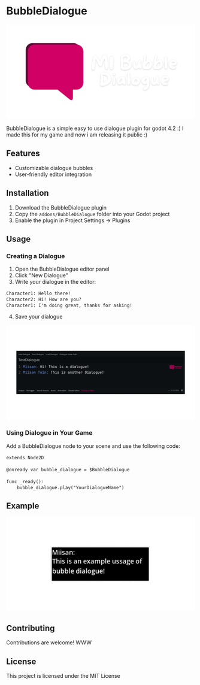 # BubbleDialogue

![BubbleDialogue Logo](repo/readme/Logo.svg)

BubbleDialogue is a simple easy to use dialogue plugin for godot 4.2 :) I made this for my game and now i am releasing it public :) 

## Features
-  Customizable dialogue bubbles
-  User-friendly editor integration

## Installation

1. Download the BubbleDialogue plugin
2. Copy the `addons/BubbleDialogue` folder into your Godot project
3. Enable the plugin in Project Settings -> Plugins

## Usage

### Creating a Dialogue

1. Open the BubbleDialogue editor panel
2. Click "New Dialogue"
3. Write your dialogue in the editor:

```
Character1: Hello there!
Character2: Hi! How are you?
Character1: I'm doing great, thanks for asking!
```

4. Save your dialogue

![Dialogue Editor](repo/readme/Example.svg)

### Using Dialogue in Your Game

Add a BubbleDialogue node to your scene and use the following code:

```gdscript
extends Node2D

@onready var bubble_dialogue = $BubbleDialogue

func _ready():
    bubble_dialogue.play("YourDialogueName")
```

## Example

![Dialogue Example](repo/readme/DialogueBox.svg)

## Contributing

Contributions are welcome! WWW

## License

This project is licensed under the MIT License 
